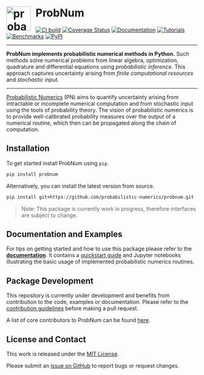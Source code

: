 # <a href="https://probnum.readthedocs.io"><img align="left" src="https://raw.githubusercontent.com/JonathanWenger/probnum/master/docs/source/img/probnum_logo_text_below.svg" alt="probabilistic numerics" width="64" style="padding-right: 10px; padding left: 10px;" title="Probabilistic Numerics in Python"/></a> ProbNum
[![CI build](https://img.shields.io/github/workflow/status/probabilistic-numerics/probnum/Linting?logo=github&logoColor=white&label=CI-build)](https://github.com/probabilistic-numerics/probnum/actions?query=workflow%3ACI-build)
[![Coverage Status](https://img.shields.io/codecov/c/gh/probabilistic-numerics/probnum/master?label=Coverage&logo=codecov&logoColor=white)](https://codecov.io/gh/probabilistic-numerics/probnum/branch/master)
[![Documentation](https://img.shields.io/readthedocs/probnum.svg?logo=read%20the%20docs&logoColor=white&label=Documentation)](https://probnum.readthedocs.io)
[![Tutorials](https://img.shields.io/badge/Tutorials-Jupyter-579ACA.svg?&logo=Jupyter&logoColor=white)](https://mybinder.org/v2/gh/probabilistic-numerics/probnum/master?filepath=docs%2Fsource%2Ftutorials)
[![Benchmarks](http://img.shields.io/badge/Benchmarks-asv-blueviolet.svg?style=flat&logo=swift&logoColor=white)](https://probabilistic-numerics.github.io/probnum-benchmarks/benchmarks/)
[![PyPI](https://img.shields.io/pypi/v/probnum?label=PyPI&logo=pypi&logoColor=white)](https://pypi.org/project/probnum/)

---

**ProbNum implements probabilistic numerical methods in Python.** Such methods solve numerical problems from linear
algebra, optimization, quadrature and differential equations using _probabilistic inference_. This approach captures 
uncertainty arising from _finite computational resources_ and _stochastic input_. 

---

[Probabilistic Numerics](http://probabilistic-numerics.org/) (PN) aims to quantify uncertainty arising from 
intractable or incomplete numerical computation and from stochastic input using the tools of probability theory. The 
vision of probabilistic numerics is to provide well-calibrated probability measures over the output of a numerical 
routine, which then can be propagated along the chain of computation.

## Installation
To get started install ProbNum using `pip`.
```bash
pip install probnum
```
Alternatively, you can install the latest version from source.
```bash
pip install git+https://github.com/probabilistic-numerics/probnum.git
```

> Note: This package is currently work in progress, therefore interfaces are subject to change.

## Documentation and Examples
For tips on getting started and how to use this package please refer to the
[**documentation**](https://probnum.readthedocs.io). It contains a [quickstart guide](https://probnum.readthedocs.io/en/latest/introduction/quickstart.html) and Jupyter notebooks illustrating the basic usage of implemented probabilistic numerics routines.

## Package Development
This repository is currently under development and benefits from contribution to the code, examples or documentation.
Please refer to the [contribution guidelines](https://probnum.readthedocs.io/en/latest/development/contributing.html) before
making a pull request.

A list of core contributors to ProbNum can be found
[here](https://probnum.readthedocs.io/en/latest/development/code_contributors.html).

## License and Contact
This work is released under the [MIT License](https://github.com/probabilistic-numerics/probnum/blob/master/LICENSE.txt).

Please submit an [issue on GitHub](https://github.com/probabilistic-numerics/probnum/issues/new) to report bugs or
request changes.
